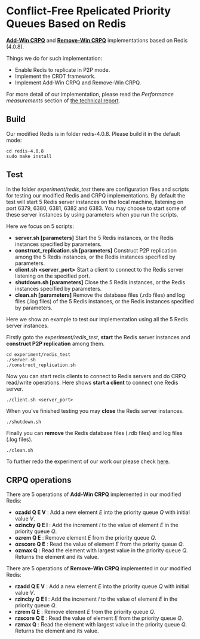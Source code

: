 # Conflict-Free Rpelicated Priority Queues Based on Redis

[**Add-Win CRPQ**](document/add-win-crpq.pdf) and [**Remove-Win CRPQ**](https://arxiv.org/abs/1905.01403) implementations based on Redis (4.0.8). 

Things we do for such implementation:

* Enable Redis to replicate in P2P mode.
* Implement the CRDT framework.
* Implement Add-Win CRPQ and Remove-Win CRPQ.

For more detail of our implementation, please read the *Performance measurements* section of [the technical report](https://arxiv.org/abs/1905.01403).


## Build

Our modified Redis is in folder redis-4.0.8. Please build it in the default mode:

    cd redis-4.0.8
    sudo make install

## Test

In the folder *experiment/redis_test* there are configuration files and scripts for testing our modified Redis and CRPQ implementations. By default the test will start 5 Redis server instances on the local machine, listening on port 6379, 6380, 6381, 6382 and 6383. You may choose to start some of these server instances by using parameters when you run the scripts.

Here we focus on 5 scripts:

* **server.sh [parameters]** Start the 5 Redis instances, or the Redis instances specified by parameters.
* **construct_replication.sh [parameters]** Construct P2P replication among the 5 Redis instances, or the Redis instances specified by parameters.
* **client.sh <server_port>** Start a client to connect to the Redis server listening on the specified port.
* **shutdown.sh [parameters]** Close the 5 Redis instances, or the Redis instances specified by parameters.
* **clean.sh [parameters]** Remove the database files (.rdb files) and log files (.log files) of the 5 Redis instances, or the Redis instances specified by parameters.


Here we show an example to test our implementation using all the 5 Redis server instances.

Firstly goto the *experiment/redis_test*, **start** the Redis server instances and **construct P2P replication** among them.

    cd experiment/redis_test
    ./server.sh
    ./construct_replication.sh

Now you can start redis clients to connect to Redis servers and do CRPQ read/write operations. Here shows **start a client** to connect one Redis server.

    ./client.sh <server_port>

When you've finished testing you may **close** the Redis server instances.

    ./shutdown.sh

Finally you can **remove** the Redis database files (.rdb files) and log files (.log files).

    ./clean.sh

To further redo the experiment of our work our please check [here](experiment/Readme.md).

## CRPQ operations 

There are 5 operations of **Add-Win CRPQ** implemented in our modified Redis:

* **ozadd Q E V** : Add a new element *E* into the priority queue *Q* with initial value *V*.
* **ozincby Q E I** : Add the increment *I* to the value of element *E* in the priority queue *Q*.
* **ozrem Q E** : Remove element *E* from the priority queue *Q*.
* **ozscore Q E** : Read the value of element *E* from the priority queue *Q*.
* **ozmax Q** : Read the element with largest value in the priority queue *Q*. Returns the element and its value.

There are 5 operations of **Remove-Win CRPQ** implemented in our modified Redis:

* **rzadd Q E V** : Add a new element *E* into the priority queue *Q* with initial value *V*.
* **rzincby Q E I** : Add the increment *I* to the value of element *E* in the priority queue *Q*.
* **rzrem Q E** : Remove element *E* from the priority queue *Q*.
* **rzscore Q E** : Read the value of element *E* from the priority queue *Q*.
* **rzmax Q** : Read the element with largest value in the priority queue *Q*. Returns the element and its value.
